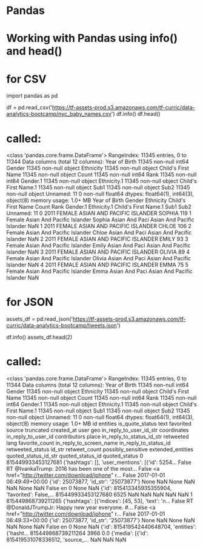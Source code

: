 # Pandas
# Working with Pandas using info() and head()

# for CSV
import pandas as pd

df =  pd.read_csv('https://tf-assets-prod.s3.amazonaws.com/tf-curric/data-analytics-bootcamp/nyc_baby_names.csv')
df.info()
df.head()
# called:
<class 'pandas.core.frame.DataFrame'>
RangeIndex: 11345 entries, 0 to 11344
Data columns (total 12 columns):
Year of Birth           11345 non-null int64
Gender                  11345 non-null object
Ethnicity               11345 non-null object
Child's First Name      11345 non-null object
Count                   11345 non-null int64
Rank                    11345 non-null int64
Gender.1                11345 non-null object
Ethnicity.1             11345 non-null object
Child's First Name.1    11345 non-null object
Sub1                    11345 non-null object
Sub2                    11345 non-null object
Unnamed: 11             0 non-null float64
dtypes: float64(1), int64(3), object(8)
memory usage: 1.0+ MB
Year of Birth	Gender	Ethnicity	Child's First Name	Count	Rank	Gender.1	Ethnicity.1	Child's First Name.1	Sub1	Sub2	Unnamed: 11
0	2011	FEMALE	ASIAN AND PACIFIC ISLANDER	SOPHIA	119	1	Female	Asian And Pacific Islander	Sophia	Asian And Paci	Asian And Pacific Islander	NaN
1	2011	FEMALE	ASIAN AND PACIFIC ISLANDER	CHLOE	106	2	Female	Asian And Pacific Islander	Chloe	Asian And Paci	Asian And Pacific Islander	NaN
2	2011	FEMALE	ASIAN AND PACIFIC ISLANDER	EMILY	93	3	Female	Asian And Pacific Islander	Emily	Asian And Paci	Asian And Pacific Islander	NaN
3	2011	FEMALE	ASIAN AND PACIFIC ISLANDER	OLIVIA	89	4	Female	Asian And Pacific Islander	Olivia	Asian And Paci	Asian And Pacific Islander	NaN
4	2011	FEMALE	ASIAN AND PACIFIC ISLANDER	EMMA	75	5	Female	Asian And Pacific Islander	Emma	Asian And Paci	Asian And Pacific Islander	NaN


# for JSON

assets_df = pd.read_json('https://tf-assets-prod.s3.amazonaws.com/tf-curric/data-analytics-bootcamp/tweets.json')

df.info()
assets_df.head(2)
# called:
<class 'pandas.core.frame.DataFrame'>
RangeIndex: 11345 entries, 0 to 11344
Data columns (total 12 columns):
Year of Birth           11345 non-null int64
Gender                  11345 non-null object
Ethnicity               11345 non-null object
Child's First Name      11345 non-null object
Count                   11345 non-null int64
Rank                    11345 non-null int64
Gender.1                11345 non-null object
Ethnicity.1             11345 non-null object
Child's First Name.1    11345 non-null object
Sub1                    11345 non-null object
Sub2                    11345 non-null object
Unnamed: 11             0 non-null float64
dtypes: float64(1), int64(3), object(8)
memory usage: 1.0+ MB
id	entities	is_quote_status	text	favorited	source	truncated	created_at	user	geo	in_reply_to_user_id_str	coordinates	in_reply_to_user_id	contributors	place	in_reply_to_status_id_str	retweeted	lang	favorite_count	in_reply_to_screen_name	in_reply_to_status_id	retweeted_status	id_str	retweet_count	possibly_sensitive	extended_entities	quoted_status_id_str	quoted_status_id	quoted_status
0	815449933453127681	{'hashtags': [], 'user_mentions': [{'id': 5254...	False	RT @IvankaTrump: 2016 has been one of the most...	False	<a href="http://twitter.com/download/iphone" r...	False	2017-01-01 06:49:49+00:00	{'id': 25073877, 'id_str': '25073877'}	None	NaN	None	NaN	NaN	None	NaN	False	en	0	None	NaN	{'id': 815413345935355904, 'favorited': False,...	815449933453127680	6525	NaN	NaN	NaN	NaN	NaN
1	815449868739211265	{'hashtags': [{'indices': [45, 53], 'text': 'n...	False	RT @DonaldJTrumpJr: Happy new year everyone. #...	False	<a href="http://twitter.com/download/iphone" r...	False	2017-01-01 06:49:33+00:00	{'id': 25073877, 'id_str': '25073877'}	None	NaN	None	NaN	NaN	None	NaN	False	en	0	None	NaN	{'id': 815419542440648704, 'entities': {'hasht...	815449868739211264	3966	0.0	{'media': [{'id': 815419531078336512, 'source_...	NaN	NaN	NaN


